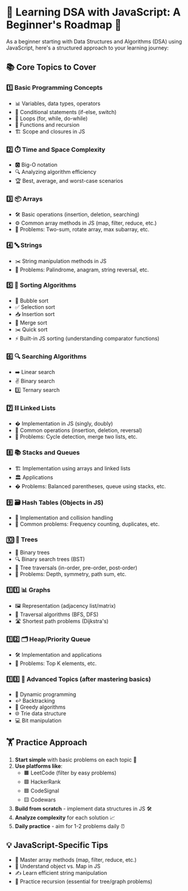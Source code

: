 # 🚀 Learning DSA with JavaScript: A Beginner's Roadmap 🌱

As a beginner starting with Data Structures and Algorithms (DSA) using JavaScript, here's a structured approach to your learning journey:

## 📚 Core Topics to Cover

### 1️⃣ **Basic Programming Concepts**
- 📊 Variables, data types, operators
- 🔀 Conditional statements (if-else, switch)
- 🔁 Loops (for, while, do-while)
- 📜 Functions and recursion
- 🏗️ Scope and closures in JS

### 2️⃣ **⏱️ Time and Space Complexity**
- 🅾️ Big-O notation
- 🔍 Analyzing algorithm efficiency
- 🏆 Best, average, and worst-case scenarios

### 3️⃣ **📦 Arrays**
- 🛠️ Basic operations (insertion, deletion, searching)
- ⚙️ Common array methods in JS (map, filter, reduce, etc.)
- 🧩 Problems: Two-sum, rotate array, max subarray, etc.

### 4️⃣ **🔤 Strings**
- ✂️ String manipulation methods in JS
- 🧩 Problems: Palindrome, anagram, string reversal, etc.

### 5️⃣ **🔢 Sorting Algorithms**
- 🫧 Bubble sort
- ✅ Selection sort
- 📥 Insertion sort
- 🧩 Merge sort
- ✂️ Quick sort
- ⚡ Built-in JS sorting (understanding comparator functions)

### 6️⃣ **🔍 Searching Algorithms**
- ➡️ Linear search
- ✌️ Binary search
- 3️⃣ Ternary search

### 7️⃣ **⛓️ Linked Lists**
- � Implementation in JS (singly, doubly)
- 🔄 Common operations (insertion, deletion, reversal)
- 🧩 Problems: Cycle detection, merge two lists, etc.

### 8️⃣ **📚 Stacks and Queues**
- 🏗️ Implementation using arrays and linked lists
- 🏛️ Applications
- � Problems: Balanced parentheses, queue using stacks, etc.

### 9️⃣ **🗃️ Hash Tables (Objects in JS)**
- 🧱 Implementation and collision handling
- 🧩 Common problems: Frequency counting, duplicates, etc.

### 🔟 **🌳 Trees**
- 🌴 Binary trees
- 🔍 Binary search trees (BST)
- 🚶 Tree traversals (in-order, pre-order, post-order)
- 🧩 Problems: Depth, symmetry, path sum, etc.

### 1️⃣1️⃣ **📊 Graphs**
- 🖼️ Representation (adjacency list/matrix)
- 🚶 Traversal algorithms (BFS, DFS)
- 🛣️ Shortest path problems (Dijkstra's)

### 1️⃣2️⃣ **🗂️ Heap/Priority Queue**
- 🛠️ Implementation and applications
- 🧩 Problems: Top K elements, etc.

### 1️⃣3️⃣ **🚀 Advanced Topics (after mastering basics)**
- 🧠 Dynamic programming
- ↩️ Backtracking
- 🤑 Greedy algorithms
- 🌐 Trie data structure
- 💻 Bit manipulation

## 🏋️ Practice Approach

1. **Start simple** with basic problems on each topic 🏁
2. **Use platforms like**:
   - 🟧 LeetCode (filter by easy problems)
   - 🟪 HackerRank
   - 🟦 CodeSignal
   - 🟨 Codewars
3. **Build from scratch** - implement data structures in JS 🛠️
4. **Analyze complexity** for each solution 📈
5. **Daily practice** - aim for 1-2 problems daily ⏰

## 💡 JavaScript-Specific Tips

- 🎯 Master array methods (map, filter, reduce, etc.)
- 🔄 Understand object vs. Map in JS
- ✍️ Learn efficient string manipulation
- 🔁 Practice recursion (essential for tree/graph problems)